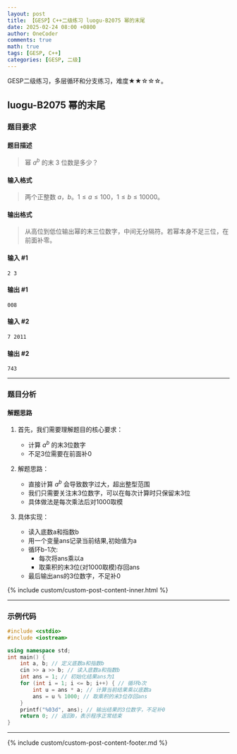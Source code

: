 ```yaml
---
layout: post
title: 【GESP】C++二级练习 luogu-B2075 幂的末尾
date: 2025-02-24 08:00 +0800
author: OneCoder
comments: true
math: true
tags: [GESP, C++]
categories: [GESP, 二级]
---
```

GESP二级练习，多层循环和分支练习，难度★★☆☆☆。

<!--more-->

## luogu-B2075 幂的末尾

### 题目要求

#### 题目描述

>幂 $a^b$ 的末 $3$ 位数是多少？

#### 输入格式

>两个正整数 $a$，$b$。$1 \le a \le 100$，$1 \le b \le 10000$。

#### 输出格式

>从高位到低位输出幂的末三位数字，中间无分隔符。若幂本身不足三位，在前面补零。

#### 输入 #1

```console
2 3
```

#### 输出 #1

```console
008
```

#### 输入 #2

```console
7 2011
```

#### 输出 #2

```console
743
```

---

### 题目分析

#### 解题思路

1. 首先，我们需要理解题目的核心要求：
   - 计算 $a^b$ 的末3位数字
   - 不足3位需要在前面补0

2. 解题思路：
   - 直接计算 $a^b$ 会导致数字过大，超出整型范围
   - 我们只需要关注末3位数字，可以在每次计算时只保留末3位
   - 具体做法是每次乘法后对1000取模

3. 具体实现：
   - 读入底数a和指数b
   - 用一个变量ans记录当前结果,初始值为a
   - 循环b-1次:
     - 每次将ans乘以a
     - 取乘积的末3位(对1000取模)存回ans
   - 最后输出ans的3位数字，不足补0

{% include custom/custom-post-content-inner.html %}

---

### 示例代码

```cpp
#include <cstdio>
#include <iostream>

using namespace std;
int main() {
    int a, b; // 定义底数a和指数b
    cin >> a >> b; // 读入底数a和指数b
    int ans = 1; // 初始化结果ans为1
    for (int i = 1; i <= b; i++) { // 循环b次
        int u = ans * a; // 计算当前结果乘以底数a
        ans = u % 1000; // 取乘积的末3位存回ans
    }
    printf("%03d", ans); // 输出结果的3位数字，不足补0
    return 0; // 返回0，表示程序正常结束
}
```

---

{% include custom/custom-post-content-footer.md %}
